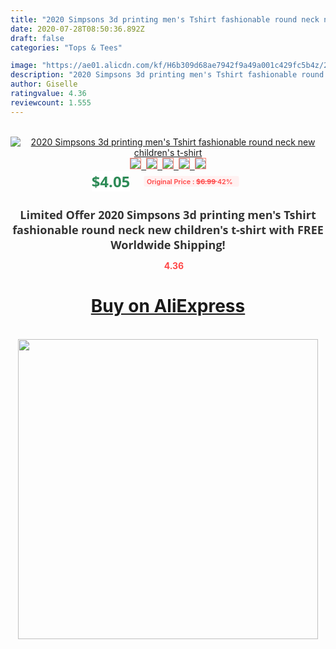 ```yaml
---
title: "2020 Simpsons 3d printing men's Tshirt fashionable round neck new children's t-shirt"
date: 2020-07-28T08:50:36.892Z
draft: false
categories: "Tops & Tees"

image: "https://ae01.alicdn.com/kf/H6b309d68ae7942f9a49a001c429fc5b4z/2020-Simpsons-3d-printing-men-s-Tshirt-fashionable-round-neck-new-children-s-t-shirt.jpg"
description: "2020 Simpsons 3d printing men's Tshirt fashionable round neck new children's t-shirt"
author: Giselle
ratingvalue: 4.36
reviewcount: 1.555
---
```

<br>
<div style="text-align: center;">
<a href="https://s.click.aliexpress.com/e/_97Djsp" target="_blank" rel="nofollow noopener noreferrer"><img alt="2020 Simpsons 3d printing men's Tshirt fashionable round neck new children's t-shirt" class="magnifier-image" src="https://ae01.alicdn.com/kf/H6b309d68ae7942f9a49a001c429fc5b4z/2020-Simpsons-3d-printing-men-s-Tshirt-fashionable-round-neck-new-children-s-t-shirt.jpg_640x640.jpg">
<br>
<img style="border:1px solid salmon" src="https://ae01.alicdn.com/kf/H6b309d68ae7942f9a49a001c429fc5b4z/2020-Simpsons-3d-printing-men-s-Tshirt-fashionable-round-neck-new-children-s-t-shirt.jpg_120x120.jpg">&nbsp;&nbsp;<img style="border:1px solid salmon" src="https://ae01.alicdn.com/kf/H6a996657c8fe446c8728e2ffd730f0c41/2020-Simpsons-3d-printing-men-s-Tshirt-fashionable-round-neck-new-children-s-t-shirt.jpg_120x120.jpg">&nbsp;&nbsp;<img style="border:1px solid salmon" src="https://ae01.alicdn.com/kf/Ha16e6f8d05224e118e8dcb3c3aaed5ccE/2020-Simpsons-3d-printing-men-s-Tshirt-fashionable-round-neck-new-children-s-t-shirt.jpg_120x120.jpg">&nbsp;&nbsp;<img style="border:1px solid salmon" src="https://ae01.alicdn.com/kf/H26a3e61044f64e3397590ab361063eadt/2020-Simpsons-3d-printing-men-s-Tshirt-fashionable-round-neck-new-children-s-t-shirt.jpg_120x120.jpg">&nbsp;&nbsp;<img style="border:1px solid salmon" src="https://ae01.alicdn.com/kf/H77ffaf8c776e4fb39901a5e950e0de20h/2020-Simpsons-3d-printing-men-s-Tshirt-fashionable-round-neck-new-children-s-t-shirt.jpg_120x120.jpg"></a></div><br0>
<div style="text-align: center;"><span style="background-color: white; border: 0px; box-sizing: border-box; color: seagreen; display: inline-block; font-family: &quot;open sans&quot; , &quot;arial&quot; , &quot;helvetica&quot; , sans-serif , &quot;heiti&quot;; font-size: 24px; font-stretch: inherit; font-weight: 700; line-height: inherit; margin: 0px 10px 0px 0px; padding: 0px; vertical-align: middle;">$4.05 </span>
<span style="background: rgb(255 , 241 , 241); border-radius: 3px; border: 0px; box-sizing: border-box; color: #ff4747; display: inline-block; font-family: inherit; font-size: 12px; font-stretch: inherit; font-style: inherit; font-variant: inherit; font-weight: 600; line-height: inherit; margin: 0px; padding: 2px 5px; transform: scale(0.9); vertical-align: middle;">Original Price : <b style="text-decoration: line-through;">$6.99 </b> 42%&nbsp;&nbsp;</span></div>
<h1 style="color: #333333; display: inline-block; font-family: &quot;open sans&quot; , &quot;arial&quot; , &quot;helvetica&quot; , sans-serif , &quot;heiti&quot;; font-size: 18px; font-stretch: inherit; font-weight: 700; text-align: center;">Limited Offer 2020 Simpsons 3d printing men's Tshirt fashionable round neck new children's t-shirt with FREE Worldwide Shipping!</h1>
<div style="color: #ff4747; text-align: center;">
<img src="https://4.bp.blogspot.com/-M0ZcTcb-5uY/XleCXlxnR4I/AAAAAAAAAEc/OrjgMkXV1oMQFaCRZj5HQwOCBcu3w1FegCPcBGAYYCw/s1600/star.png" style="height: 15px;">&nbsp;<b>4.36</b></div>
<div class="button_cont" align="center"><a class="buynow_a" href="https://s.click.aliexpress.com/e/_97Djsp" target="_blank" rel="nofollow noopener noreferrer"><H1>Buy on AliExpress</H1></a></div><br>
<div class="separator" style="clear: both; text-align: center;">
<img src="https://lh3.googleusercontent.com/-pTy5HemUv9M/XlePHvY0dAI/AAAAAAAAAE4/0nX5iRUoIWY8eMW9Dpxeirr157OZliDIgCLcBGAsYHQ/s1600/badge.gif" width="480">
</div>
